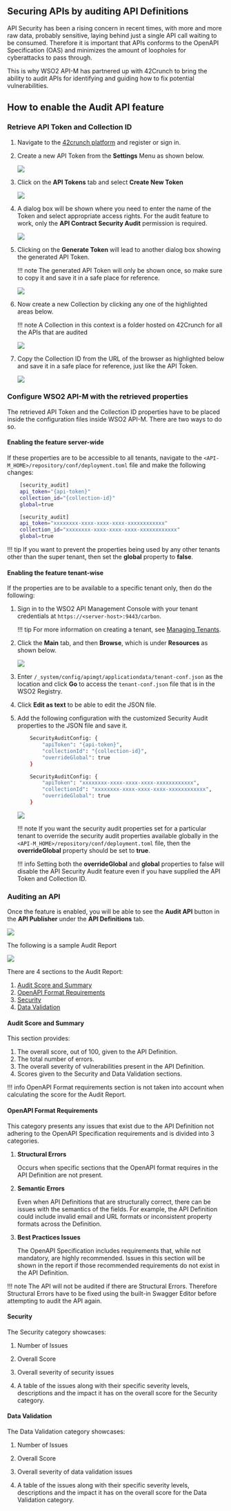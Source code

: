 ## Securing APIs by auditing API Definitions

API Security has been a rising concern in recent times, with more and more raw data, probably sensitive, laying behind just a single API call waiting to be consumed. Therefore it is important that APIs conforms to the OpenAPI Specification (OAS) and minimizes the amount of loopholes for cyberattacks to pass through.

This is why WSO2 API-M has partnered up with 42Crunch to bring the ability to audit APIs for identifying and guiding how to fix potential vulnerabilities.

## How to enable the Audit API feature

### Retrieve API Token and Collection ID

1.  Navigate to the [42crunch platform](https://platform.42crunch.com) and register or sign in.

2.  Create a new API Token from the **Settings** Menu as shown below.

    ![](../../../assets/img/Learn/APISecurity/APISecurityAudit/api-token-settings-menu.png)

3.  Click on the **API Tokens** tab and select **Create New Token**

    ![](../../../assets/img/Learn/APISecurity/APISecurityAudit/api-token-create-button.png)

4.  A dialog box will be shown where you need to enter the name of the Token and select appropriate access rights. For the audit feature to work, only the **API Contract Security Audit** permission is required.

    ![](../../../assets/img/Learn/APISecurity/APISecurityAudit/api-token-dialog-box.png)

5.  Clicking on the **Generate Token** will lead to another dialog box showing the generated API Token.

    !!! note 
        The generated API Token will only be shown once, so make sure to copy it and save it in a safe place for reference.

    ![](../../../assets/img/Learn/APISecurity/APISecurityAudit/api-token-copy-generated.png)

6.  Now create a new Collection by clicking any one of the highlighted areas below.

    !!! note
        A Collection in this context is a folder hosted on 42Crunch for all the APIs that are audited

    ![](../../../assets/img/Learn/APISecurity/APISecurityAudit/collection-create-new.png)

7.  Copy the Collection ID from the URL of the browser as highlighted below and save it in a safe place for reference, just like the API Token.

    ![](../../../assets/img/Learn/APISecurity/APISecurityAudit/collection-copy-id.png)

### Configure WSO2 API-M with the retrieved properties

The retrieved API Token and the Collection ID properties have to be placed inside the configuration files inside WSO2 API-M. There are two ways to do so.

#### Enabling the feature server-wide 

If these properties are to be accessible to all tenants, navigate to the `<API-M_HOME>/repository/conf/deployment.toml` file and make the following changes:

``` bash tab="Format"
    [security_audit]
    api_token="{api-token}"
    collection_id="{collection-id}"
    global=true
```

``` bash tab="Example"
    [security_audit]
    api_token="xxxxxxxx-xxxx-xxxx-xxxx-xxxxxxxxxxxx"
    collection_id="xxxxxxxx-xxxx-xxxx-xxxx-xxxxxxxxxxxx"
    global=true
```

!!! tip
    If you want to prevent the properties being used by any other tenants other than the super tenant, then set the **global** property to **false**.

#### Enabling the feature tenant-wise

If the properties are to be available to a specific tenant only, then do the following:

1.  Sign in to the WSO2 API Management Console with your tenant credentials at `https://<server-host>:9443/carbon`.

    !!! tip
        For more information on creating a tenant, see [Managing Tenants](https://docs.wso2.com/display/ADMIN44x/Working+with+Multiple+Tenants).

2.  Click the **Main** tab, and then **Browse**, which is under **Resources** as shown below.

    ![]({{base_path}}/assets/attachments/103334899/103334897.png)

3.  Enter `/_system/config/apimgt/applicationdata/tenant-conf.json` as the location and click **Go** to access the `tenant-conf.json` file that is in the WSO2 Registry.

4.  Click **Edit as text** to be able to edit the JSON file.

5.  Add the following configuration with the customized Security Audit properties to the JSON file and save it.

    ``` bash tab="Format"
        SecurityAuditConfig: {
            "apiToken": "{api-token}",
            "collectionId": "{collection-id}",
            "overrideGlobal": true
        }
    ```

    ``` bash tab="Example"
        SecurityAuditConfig: {
            "apiToken": "xxxxxxxx-xxxx-xxxx-xxxx-xxxxxxxxxxxx",
            "collectionId": "xxxxxxxx-xxxx-xxxx-xxxx-xxxxxxxxxxxx",
            "overrideGlobal": true
        }
    ```

    ![](../../../assets/img/Learn/APISecurity/APISecurityAudit/tenant-conf-properties.png)

    !!! note
        If you want the security audit properties set for a particular tenant to override the security audit properties available globally in the `<API-M_HOME>/repository/conf/deployment.toml` file, then the **overrideGlobal** property should be set to **true**.

    !!! info
        Setting both the **overrideGlobal** and **global** properties to false will disable the API Security Audit feature even if you have supplied the API Token and Collection ID.

### Auditing an API

Once the feature is enabled, you will be able to see the **Audit API** button in the **API Publisher** under the **API Definitions** tab.

![](../../../assets/img/Learn/APISecurity/APISecurityAudit/audit-api-button.png)

The following is a sample Audit Report

![](../../../assets/img/Learn/APISecurity/APISecurityAudit/sample-audit-report.png)

There are 4 sections to the Audit Report:

1.  [Audit Score and Summary](#audit-score-and-summary)
2.  [OpenAPI Format Requirements](#openapi-format-requirements)
3.  [Security](#security)
4.  [Data Validation](#data-validation)

#### Audit Score and Summary

This section provides: 

1.  The overall score, out of 100, given to the API Definition.
2.  The total number of errors.
3.  The overall severity of vulnerabilities present in the API Definition.
4.  Scores given to the Security and Data Validation sections.

!!! info
    OpenAPI Format requirements section is not taken into account when calculating the score for the Audit Report.

#### OpenAPI Format Requirements

This category presents any issues that exist due to the API Definition not adhering to the OpenAPI Specification requirements and is divided into 3 categories.

1.  **Structural Errors**

    Occurs when specific sections that the OpenAPI format requires in the API Definition are not present.

2.  **Semantic Errors**

    Even when API Definitions that are structurally correct, there can be issues with the semantics of the fields. For example, the API Definition could include invalid email and URL formats or inconsistent property formats across the Definition.

3.  **Best Practices Issues**

    The OpenAPI Specification includes requirements that, while not mandatory, are highly recommended. Issues in this section will be shown in the report if those recommended requirements do not exist in the API Definition.

!!! note
    The API will not be audited if there are Structural Errors. Therefore Structural Errors have to be fixed using the built-in Swagger Editor before attempting to audit the API again.

#### Security

The Security category showcases:

1.  Number of Issues

2.  Overall Score

3.  Overall severity of security issues

4.  A table of the issues along with their specific severity levels, descriptions and the impact it has on the overall score for the Security category.

#### Data Validation

The Data Validation category showcases:

1.  Number of Issues

2.  Overall Score

3.  Overall severity of data validation issues

4.  A table of the issues along with their specific severity levels, descriptions and the impact it has on the overall score for the Data Validation category.